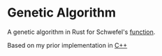 Genetic Algorithm
=================

A genetic algorithm in Rust for Schwefel's [function][].

Based on my prior implementation in [C++][]

[function]: http://www.sfu.ca/~ssurjano/schwef.html
[C++]: https://github.com/andschwa/uidaho-cs472-project1
